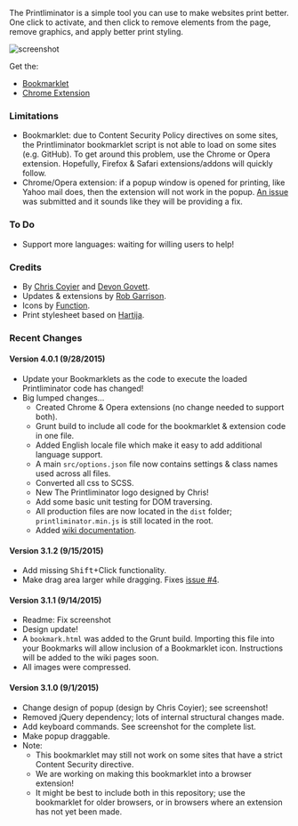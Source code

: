 The Printliminator is a simple tool you can use to make websites print better.
One click to activate, and then click to remove elements from the page, remove graphics, and apply
better print styling.

![screenshot](https://cloud.githubusercontent.com/assets/136959/9867743/caff5512-5b36-11e5-92e5-2b2e022be437.png)

Get the:
* [Bookmarklet](//css-tricks.github.io/The-Printliminator/)
* [Chrome Extension](//chrome.google.com/webstore/detail/the-printliminator/nklechikgnfoonbfmcalddjcpmcmgapf?hl=en-US&gl=US)

### Limitations

* Bookmarklet: due to Content Security Policy directives on some sites, the Printliminator bookmarklet script is not able to load on some sites (e.g. GitHub). To get around this problem, use the Chrome or Opera extension. Hopefully, Firefox &amp; Safari extensions/addons will quickly follow.
* Chrome/Opera extension: if a popup window is opened for printing, like Yahoo mail does, then the extension will not work in the popup. [An issue](https://code.google.com/p/chromium/issues/detail?id=530658) was submitted and it sounds like they will be providing a fix.

### To Do

* Support more languages: waiting for willing users to help!

### Credits

* By [Chris Coyier](http://chriscoyier.net) and [Devon Govett](http://devongovett.wordpress.com/).
* Updates & extensions by [Rob Garrison](http://wowmotty.blogspot.com/).
* Icons by [Function](http://wefunction.com/2008/07/function-free-icon-set/).
* Print stylesheet based on [Hartija](http://code.google.com/p/hartija/).

### Recent Changes

#### Version 4.0.1 (9/28/2015)

* Update your Bookmarklets as the code to execute the loaded Printliminator code has changed!
* Big lumped changes...
  * Created Chrome & Opera extensions (no change needed to support both).
  * Grunt build to include all code for the bookmarklet & extension code in one file.
  * Added English locale file which make it easy to add additional language support.
  * A main `src/options.json` file now contains settings & class names used across all files.
  * Converted all css to SCSS.
  * New The Printliminator logo designed by Chris!
  * Add some basic unit testing for DOM traversing.
  * All production files are now located in the `dist` folder; `printliminator.min.js` is still located in the root.
  * Added [wiki documentation](https://github.com/CSS-Tricks/The-Printliminator/wiki).

#### Version 3.1.2 (9/15/2015)

* Add missing <kbd>Shift</kbd>+Click functionality.
* Make drag area larger while dragging. Fixes [issue #4](https://github.com/CSS-Tricks/The-Printliminator/issues/4).

#### Version 3.1.1 (9/14/2015)

* Readme: Fix screenshot
* Design update!
* A `bookmark.html` was added to the Grunt build. Importing this file into your Bookmarks will allow inclusion of a Bookmarklet icon. Instructions will be added to the wiki pages soon.
* All images were compressed.

#### Version 3.1.0 (9/1/2015)

* Change design of popup (design by Chris Coyier); see screenshot!
* Removed jQuery dependency; lots of internal structural changes made.
* Add keyboard commands. See screenshot for the complete list.
* Make popup draggable.
* Note:
  * This bookmarklet may still not work on some sites that have a strict Content Security directive.
  * We are working on making this bookmarklet into a browser extension!
  * It might be best to include both in this repository; use the bookmarklet for older browsers, or in browsers where an extension has not yet been made.

